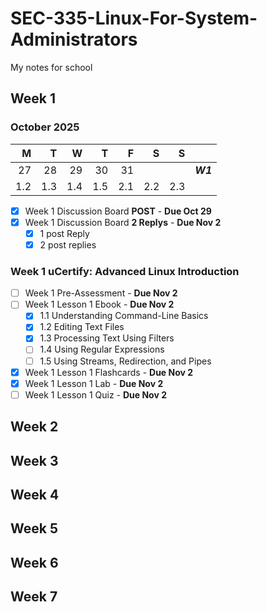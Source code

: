 # SEC-335-Linux-For-System-Administrators
My notes for school

## Week 1
### October 2025
|   M |   T |   W |   T |   F |   S |   S |           |
| --: | --: | --: | --: | --: | --: | --: | --------: |
|  27 |  28 |  29 |  30 |  31 |     |     | ***W1***  |
| 1.2 | 1.3 | 1.4 | 1.5 | 2.1 | 2.2 | 2.3 |           |

- [x] Week 1 Discussion Board **POST** - **Due Oct 29**
- [x] Week 1 Discussion Board **2 Replys** - **Due Nov 2**
  - [x] 1 post Reply
  - [x] 2 post replies
### Week 1 uCertify: Advanced Linux Introduction
- [ ] Week 1 Pre-Assessment - **Due Nov 2**
- [ ] Week 1 Lesson 1 Ebook - **Due Nov 2**
  - [x] 1.1 Understanding Command-Line Basics
  - [x] 1.2 Editing Text Files
  - [x] 1.3 Processing Text Using Filters
  - [ ] 1.4 Using Regular Expressions
  - [ ] 1.5 Using Streams, Redirection, and Pipes
- [x] Week 1 Lesson 1 Flashcards - **Due Nov 2**
- [x] Week 1 Lesson 1 Lab - **Due Nov 2**
- [ ] Week 1 Lesson 1 Quiz - **Due Nov 2**

## Week 2

## Week 3

## Week 4

## Week 5

## Week 6

## Week 7
